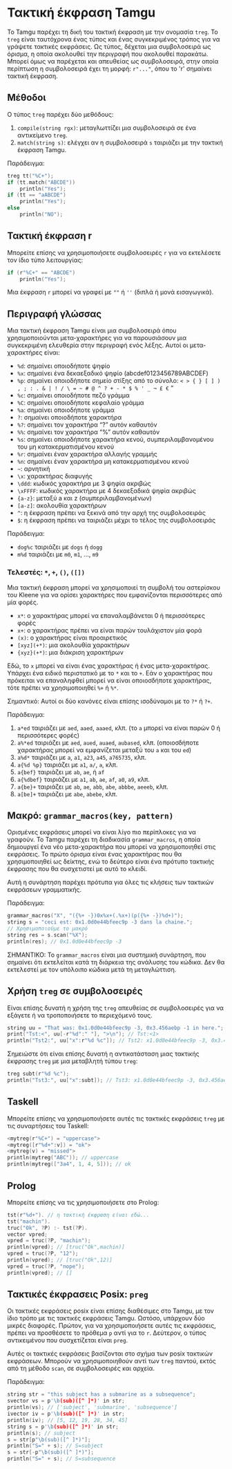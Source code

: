 # Τακτική έκφραση Tamgu

Το Tamgu παρέχει τη δική του τακτική έκφραση με την ονομασία `treg`. Το `treg` είναι ταυτόχρονα ένας τύπος και ένας συγκεκριμένος τρόπος για να γράψετε τακτικές εκφράσεις. Ως τύπος, δέχεται μια συμβολοσειρά ως όρισμα, η οποία ακολουθεί την περιγραφή που ακολουθεί παρακάτω. Μπορεί όμως να παρέχεται και απευθείας ως συμβολοσειρά, στην οποία περίπτωση η συμβολοσειρά έχει τη μορφή: `r"..."`, όπου το 'r' σημαίνει τακτική έκφραση.

## Μέθοδοι

Ο τύπος `treg` παρέχει δύο μεθόδους:

1. `compile(string rgx)`: μεταγλωττίζει μια συμβολοσειρά σε ένα αντικείμενο `treg`.
2. `match(string s)`: ελέγχει αν η συμβολοσειρά `s` ταιριάζει με την τακτική έκφραση Tamgu.

Παράδειγμα:

```cpp
treg tt("%C+");
if (tt.match("ABCDE"))
    println("Yes");
if (tt == "aABCDE")
    println("Yes");
else
    println("NO");
```

## Τακτική έκφραση r

Μπορείτε επίσης να χρησιμοποιήσετε συμβολοσειρές `r` για να εκτελέσετε τον ίδιο τύπο λειτουργίας:

```cpp
if (r"%C+" == "ABCDE")
    println("Yes");
```

Μια έκφραση `r` μπορεί να γραφεί με `""` ή `''` (διπλά ή μονά εισαγωγικά).

## Περιγραφή γλώσσας

Μια τακτική έκφραση Tamgu είναι μια συμβολοσειρά όπου χρησιμοποιούνται μετα-χαρακτήρες για να παρουσιάσουν μια συγκεκριμένη ελευθερία στην περιγραφή ενός λέξης. Αυτοί οι μετα-χαρακτήρες είναι:

- `%d`: σημαίνει οποιοδήποτε ψηφίο
- `%x`: σημαίνει ένα δεκαεξαδικό ψηφίο (abcdef0123456789ABCDEF)
- `%p`: σημαίνει οποιοδήποτε σημείο στίξης από το σύνολο: `< > { } [ ] ) , ; : . & | ! / \ = ~ # @ ^ ? + - * $ % ' _ ¬ £ €` “
- `%c`: σημαίνει οποιοδήποτε πεζό γράμμα
- `%C`: σημαίνει οποιοδήποτε κεφαλαίο γράμμα
- `%a`: σημαίνει οποιοδήποτε γράμμα
- `?`: σημαίνει οποιοδήποτε χαρακτήρα
- `%?`: σημαίνει τον χαρακτήρα “?” αυτόν καθαυτόν
- `%%`: σημαίνει τον χαρακτήρα “%” αυτόν καθαυτόν
- `%s`: σημαίνει οποιοδήποτε χαρακτήρα κενού, συμπεριλαμβανομένου του μη κατακερματισμένου κενού
- `%r`: σημαίνει έναν χαρακτήρα αλλαγής γραμμής
- `%n`: σημαίνει έναν χαρακτήρα μη κατακερματισμένου κενού
- `~`: αρνητική
- `\x`: χαρακτήρας διαφυγής
- `\ddd`: κωδικός χαρακτήρα με 3 ψηφία ακριβώς
- `\xFFFF`: κωδικός χαρακτήρα με 4 δεκαεξαδικά ψηφία ακριβώς
- `{a-z}`: μεταξύ a και z (συμπεριλαμβανομένων)
- `[a-z]`: ακολουθία χαρακτήρων
- `^`: η έκφραση πρέπει να ξεκινά από την αρχή της συμβολοσειράς
- `$`: η έκφραση πρέπει να ταιριάζει μέχρι το τέλος της συμβολοσειράς

Παράδειγμα:

- `dog%c` ταιριάζει με `dogs` ή `dogg`
- `m%d` ταιριάζει με `m0`, `m1`, ..., `m9`

### Τελεστές: `*`, `+`, `()`, `([])`

Μια τακτική έκφραση μπορεί να χρησιμοποιεί τη συμβολή του αστερίσκου του Kleene για να ορίσει χαρακτήρες που εμφανίζονται περισσότερες από μία φορές.

- `x*`: ο χαρακτήρας μπορεί να επαναλαμβάνεται 0 ή περισσότερες φορές
- `x+`: ο χαρακτήρας πρέπει να είναι παρών τουλάχιστον μία φορά
- `(x)`: ο χαρακτήρας είναι προαιρετικός
- `[xyz](+*)`: μια ακολουθία χαρακτήρων
- `{xyz}(+*)`: μια διάκριση χαρακτήρων

Εδώ, το `x` μπορεί να είναι ένας χαρακτήρας ή ένας μετα-χαρακτήρας. Υπάρχει ένα ειδικό περιστατικό με το `*` και το `+`. Εάν ο χαρακτήρας που πρόκειται να επαναληφθεί μπορεί να είναι οποιοσδήποτε χαρακτήρας, τότε πρέπει να χρησιμοποιηθεί `%+` ή `%*`.

Σημαντικό: Αυτοί οι δύο κανόνες είναι επίσης ισοδύναμοι με το `?*` ή `?+`.

Παράδειγμα:

1. `a*ed` ταιριάζει με `aed`, `aaed`, `aaaed`, κλπ. (το `a` μπορεί να είναι παρών 0 ή περισσότερες φορές)
2. `a%*ed` ταιριάζει με `aed`, `aued`, `auaed`, `aubased`, κλπ. (οποιοσδήποτε χαρακτήρας μπορεί να εμφανίζεται μεταξύ του `a` και του `ed`)
3. `a%d*` ταιριάζει με `a`, `a1`, `a23`, `a45`, `a765735`, κλπ.
4. `a{%d %p}` ταιριάζει με `a1`, `a/`, `a`, κλπ.
5. `a{bef}` ταιριάζει με `ab`, `ae`, ή `af`
6. `a{%dbef}` ταιριάζει με `a1`, `ab`, `ae`, `af`, `a0`, `a9`, κλπ.
7. `a{be}+` ταιριάζει με `ab`, `ae`, `abb`, `abe`, `abbbe`, `aeeeb`, κλπ.
8. `a[be]+` ταιριάζει με `abe`, `abebe`, κλπ.

## Μακρό: `grammar_macros(key, pattern)`

Ορισμένες εκφράσεις μπορεί να είναι λίγο πιο περίπλοκες για να γραφούν. Το Tamgu παρέχει τη διαδικασία `grammar_macros`, η οποία δημιουργεί ένα νέο μετα-χαρακτήρα που μπορεί να χρησιμοποιηθεί στις εκφράσεις. Το πρώτο όρισμα είναι ένας χαρακτήρας που θα χρησιμοποιηθεί ως δείκτης, ενώ το δεύτερο είναι ένα πρότυπο τακτικής έκφρασης που θα συσχετιστεί με αυτό το κλειδί.

Αυτή η συνάρτηση παρέχει πρότυπα για όλες τις κλήσεις των τακτικών εκφράσεων γραμματικής.

Παράδειγμα:

```cpp
grammar_macros("X", "({%+ -})0x%x+(.%x+)(p({%+ -})%d+)");
string s = "ceci est: 0x1.0d0e44bfeec9p -3 dans la chaine.";
// Χρησιμοποιούμε το μακρό
string res = s.scan("%X");
println(res); // 0x1.0d0e44bfeec9p -3
```

ΣΗΜΑΝΤΙΚΟ: Το `grammar_macros` είναι μια συστημική συνάρτηση, που σημαίνει ότι εκτελείται κατά τη διάρκεια της ανάλυσης του κώδικα. Δεν θα εκτελεστεί με τον υπόλοιπο κώδικα μετά τη μεταγλώττιση.

## Χρήση `treg` σε συμβολοσειρές

Είναι επίσης δυνατή η χρήση της `treg` απευθείας σε συμβολοσειρές για να εξάγετε ή να τροποποιήσετε το περιεχόμενό τους.

```cpp
string uu = "That was: 0x1.0d0e44bfeec9p -3, 0x3.456aebp -1 in here.";
print("Tst:<", uu[-r"%d":" "], ">\n"); // Tst:<1>
println("Tst2:", uu["x":r"%d %c"]); // Tst2: x1.0d0e44bfeec9p -3, 0x3.456aebp -1 i
```

Σημειώστε ότι είναι επίσης δυνατή η αντικατάσταση μιας τακτικής έκφρασης `treg` με μια μεταβλητή τύπου `treg`:

```cpp
treg subt(r"%d %c");
println("Tst3:", uu["x":subt]); // Tst3: x1.0d0e44bfeec9p -3, 0x3.456aebp -1 i
```

## Taskell

Μπορείτε επίσης να χρησιμοποιήσετε αυτές τις τακτικές εκφράσεις `treg` με τις συναρτήσεις του Taskell:

```cpp
<mytreg(r"%C+") = "uppercase">
<mytreg([r"%d+":v]) = "ok">
<mytreg(v) = "missed">
println(mytreg("ABC")); // uppercase
println(mytreg(["3a4", 1, 4, 5])); // ok
```

## Prolog

Μπορείτε επίσης να τις χρησιμοποιήσετε στο Prolog:

```cpp
tst(r"%d+"). // η τακτική έκφραση είναι εδώ...
tst("machin").
truc("Ok", ?P) :- tst(?P).
vector vpred;
vpred = truc(?P, "machin");
println(vpred); // [truc("Ok",machin)]
vpred = truc(?P, "12");
println(vpred); // [truc("Ok",12)]
vpred = truc(?P, "nope");
println(vpred); // []
```

## Τακτικές έκφρασεις Posix: `preg`

Οι τακτικές εκφράσεις posix είναι επίσης διαθέσιμες στο Tamgu, με τον ίδιο τρόπο με τις τακτικές εκφράσεις Tamgu. Ωστόσο, υπάρχουν δύο μικρές διαφορές. Πρώτον, για να χρησιμοποιήσετε αυτές τις εκφράσεις, πρέπει να προσθέσετε το πρόθεμα `p` αντί για το `r`. Δεύτερον, ο τύπος αντικειμένου που συσχετίζεται είναι `preg`.

Αυτές οι τακτικές εκφράσεις βασίζονται στο σχήμα των posix τακτικών εκφράσεων. Μπορούν να χρησιμοποιηθούν αντί των `treg` παντού, εκτός από τη μέθοδο `scan`, σε συμβολοσειρές και αρχεία.

Παράδειγμα:

```cpp
string str = "this subject has a submarine as a subsequence";
svector vs = p'\b(sub)([^ ]*)' in str;
println(vs); // ['subject', 'submarine', 'subsequence']
ivector iv = p'\b(sub)([^ ]*)' in str;
println(iv); // [5, 12, 19, 28, 34, 45]
string s = p'\b(sub)([^ ]*)' in str;
println(s); // subject
s = str[p"\b(sub)([^ ]*)"];
println("S=" + s); // S=subject
s = str[-p"\b(sub)([^ ]*)"];
println("S=" + s); // S=subsequence
```